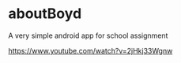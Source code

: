 # aboutBoyd
A very simple android app for school assignment

https://www.youtube.com/watch?v=2jHkj33Wgnw
